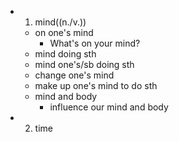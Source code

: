 -
  1. mind((n./v.))
	- on one's mind
		- What's on your mind?
	- mind doing sth
	- mind one's/sb doing sth
	- change one's mind
	- make up one's mind to do sth
	- mind and body
		- influence our mind and body
-
  2. time